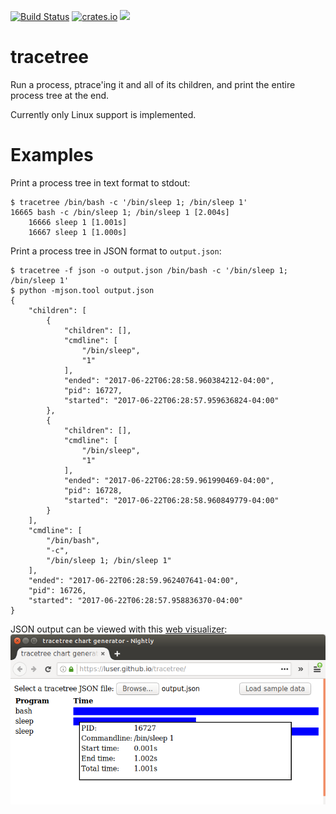 [![Build Status](https://travis-ci.org/luser/tracetree.svg?branch=master)](https://travis-ci.org/luser/tracetree) [![crates.io](https://img.shields.io/crates/v/tracetree.svg)](https://crates.io/crates/tracetree) [![](https://docs.rs/tracetree/badge.svg)](https://docs.rs/tracetree)

tracetree
=========
Run a process, ptrace'ing it and all of its children, and print the entire process tree at the end.

Currently only Linux support is implemented.

Examples
========

Print a process tree in text format to stdout:

    $ tracetree /bin/bash -c '/bin/sleep 1; /bin/sleep 1'
    16665 bash -c /bin/sleep 1; /bin/sleep 1 [2.004s]
    	16666 sleep 1 [1.001s]
    	16667 sleep 1 [1.000s]


Print a process tree in JSON format to `output.json`:

    $ tracetree -f json -o output.json /bin/bash -c '/bin/sleep 1; /bin/sleep 1'
    $ python -mjson.tool output.json
    {
        "children": [
            {
                "children": [],
                "cmdline": [
                    "/bin/sleep",
                    "1"
                ],
                "ended": "2017-06-22T06:28:58.960384212-04:00",
                "pid": 16727,
                "started": "2017-06-22T06:28:57.959636824-04:00"
            },
            {
                "children": [],
                "cmdline": [
                    "/bin/sleep",
                    "1"
                ],
                "ended": "2017-06-22T06:28:59.961990469-04:00",
                "pid": 16728,
                "started": "2017-06-22T06:28:58.960849779-04:00"
            }
        ],
        "cmdline": [
            "/bin/bash",
            "-c",
            "/bin/sleep 1; /bin/sleep 1"
        ],
        "ended": "2017-06-22T06:28:59.962407641-04:00",
        "pid": 16726,
        "started": "2017-06-22T06:28:57.958836370-04:00"
    }


JSON output can be viewed with this [web visualizer](https://luser.github.io/tracetree/):
![The web viewer displaying the JSON output from the previous command](docs/webviewer.png)
